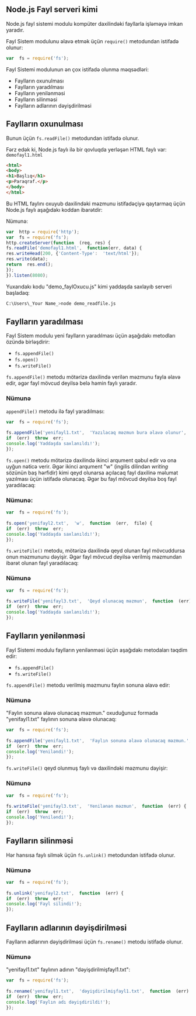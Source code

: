 
## Node.js Fayl serveri kimi 
Node.js fayl sistemi modulu kompüter daxilindəki fayllarla işləməyə imkan yaradır.

Fayl Sistem modulunu əlavə etmək üçün  `require()`  metodundan istifadə olunur:

```js
var  fs = require('fs');
```

Fayl Sistemi modulunun ən çox istifadə olunma məqsədləri:

- Faylların oxunulması
- Faylların yaradılması
- Faylların yenilənməsi
- Faylların silinməsi
- Faylların adlarının dəyişdirilməsi


## Faylların oxunulması

Bunun üçün `fs.readFile()` metodundan istifadə olunur. 

Fərz edək ki, Node.js faylı ilə bir qovluqda yerləşən HTML faylı var:
`demofayl1.html`

```html
<html>  
<body>  
<h1>Başlıq</h1>  
<p>Paraqraf.</p>  
</body>  
</html>
```

Bu HTML faylını oxuyub daxilindəki məzmunu istifadəçiyə qaytarmaq üçün Node.js faylı aşağıdakı koddan ibarətdir: 

Nümunə:

```js
var  http = require('http');  
var  fs = require('fs');  
http.createServer(function  (req, res) {  
fs.readFile('demofayl1.html',  function(err, data) {  
res.writeHead(200, {'Content-Type':  'text/html'});  
res.write(data);  
return  res.end();  
});  
}).listen(8080);
```

Yuxarıdakı kodu "demo_faylOxucu.js" kimi yaddaşda saxlayıb serveri başladaq: 

```bash
C:\Users\_Your Name_>node demo_readfile.js
```

## Faylların yaradılması
Fayl Sistem modulu yeni faylların yaradılması üçün aşağıdakı metodları özündə birləşdirir:

- `fs.appendFile()`
- `fs.open()`
- `fs.writeFile()`

`fs.appendFile()`  metodu mötərizə daxilində verilən məzmunu fayla əlavə edir, əgər fayl mövcud deyilsə belə həmin faylı yaradır. 

### Nümunə

`appendFile()` metodu ilə fayl yaradılması:

```js
var  fs = require('fs');  
  
fs.appendFile('yenifayl1.txt',  'Yazılacaq məzmun bura əlavə olunur',  function  (err) {  
if  (err)  throw  err;  
console.log('Yaddaşda saxlanıldı!');  
});
```

`fs.open()` metodu mötərizə daxilində ikinci arqument qəbul edir və ona uyğun nəticə verir. Əgər ikinci arqument "w" (ingilis dilindən <em>writing</em> sözünün baş hərfidir) kimi qeyd olunarsa açılacaq fayl daxilinə məlumat yazılması üçün istifadə olunacaq. Əgər bu fayl mövcud deyilsə boş fayl yaradılacaq: 

### Nümunə:

```js
var  fs = require('fs');  
  
fs.open('yenifayl2.txt',  'w',  function  (err,  file) {  
if  (err)  throw  err;  
console.log('Yaddaşda saxlanıldı!');  
});
```

`fs.writeFile()` metodu, mötərizə daxilində qeyd olunan fayl mövcuddursa onun məzmununu dəyişir. Əgər fayl mövcud deyilsə verilmiş məzmundan ibarət olunan fayl yaradılacaq: 

### Nümunə

```js
var  fs = require('fs');  
  
fs.writeFile('yenifayl3.txt',  'Qeyd olunacaq məzmun',  function  (err) {  
if  (err)  throw  err;  
console.log('Yaddaşda saxlanıldı!');  
});
```

## Faylların yenilənməsi
Fayl Sistemi modulu faylların yenilənməsi üçün aşağıdakı metodaları təqdim edir:

- `fs.appendFile()`
- `fs.writeFile()`

`fs.appendFile()` metodu verilmiş məzmunu faylın sonuna əlavə edir:

### Nümunə

"Faylın sonuna əlavə olunacaq məzmun." oxuduğunuz formada "yenifayl1.txt" faylının sonuna əlavə olunacaq:

```js
var  fs = require('fs');  
  
fs.appendFile('yenifayl1.txt',  'Faylın sonuna əlavə olunacaq məzmun.',  function  (err) {  
if  (err)  throw  err;  
console.log('Yeniləndi!');  
});
```

`fs.writeFile()` qeyd olunmuş faylı və daxilindəki məzmunu dəyişir:

### Nümunə

```js
var  fs = require('fs');  
  
fs.writeFile('yenifayl3.txt',  'Yenilənən məzmun',  function  (err) {  
if  (err)  throw  err;  
console.log('Yeniləndi!');  
});
```

## Faylların silinməsi
Hər hansısa faylı silmək üçün `fs.unlink()` metodundan istifadə olunur. 

### Nümunə

```js
var  fs = require('fs');  
  
fs.unlink('yenifayl2.txt',  function  (err) {  
if  (err)  throw  err;  
console.log('Fayl silindi!');  
});
```

## Faylların adlarının dəyişdirilməsi

Faylların adlarının dəyişdirilməsi üçün `fs.rename()` metodu istifadə olunur.

### Nümunə
"yenifayl1.txt" faylının adının "dəyişdirilmişfayl1.txt":

```js
var  fs = require('fs');  
  
fs.rename('yenifayl1.txt',  'dəyişdirilmişfayl1.txt',  function  (err) {  
if  (err)  throw  err;  
console.log('Faylın adı dəyişdirildi!');  
});
```
